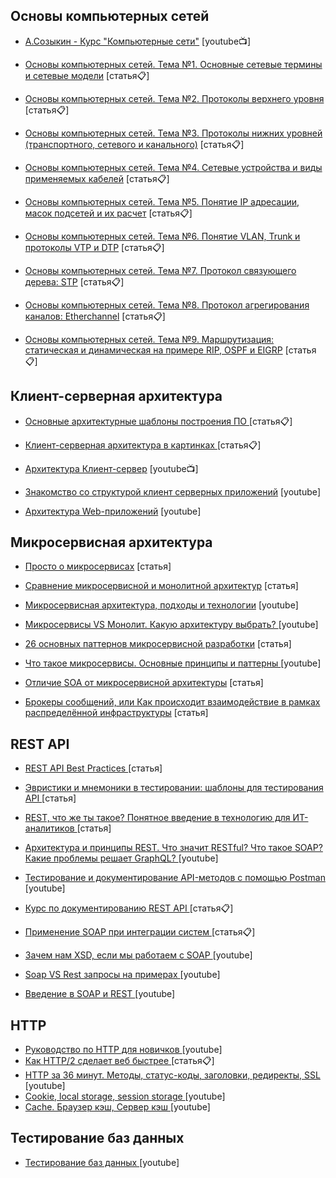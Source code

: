 
## Основы компьютерных сетей
 - [А.Созыкин - Курс "Компьютерные сети"](https://www.youtube.com/watch?v=OLFA0soYGhw&list=PLtPJ9lKvJ4oiNMvYbOzCmWy6cRzYAh9B1) [youtube📺]

 - [Основы компьютерных сетей. Тема №1. Основные сетевые термины и сетевые модели](https://habr.com/ru/post/307252/) [статья📋]
 - [Основы компьютерных сетей. Тема №2. Протоколы верхнего уровня](https://habrahabr.ru/post/307714/) [статья📋]
 - [Основы компьютерных сетей. Тема №3. Протоколы нижних уровней (транспортного, сетевого и канального)](https://habr.com/ru/post/308636/) [статья📋]
 - [Основы компьютерных сетей. Тема №4. Сетевые устройства и виды применяемых кабелей](https://habr.com/ru/post/312340/) [статья📋]
 - [Основы компьютерных сетей. Тема №5. Понятие IP адресации, масок подсетей и их расчет](https://habr.com/ru/post/314484/) [статья📋]
 - [Основы компьютерных сетей. Тема №6. Понятие VLAN, Trunk и протоколы VTP и DTP](https://habr.com/ru/post/319080/) [статья📋]
 - [Основы компьютерных сетей. Тема №7. Протокол связующего дерева: STP](https://habr.com/ru/post/321132/) [статья📋]
- [Основы компьютерных сетей. Тема №8. Протокол агрегирования каналов: Etherchannel](https://habr.com/ru/post/334778/) [статья📋]
- [Основы компьютерных сетей. Тема №9. Маршрутизация: статическая и динамическая на примере RIP, OSPF и EIGRP](https://habr.com/ru/post/335090/) [статья📋]
## Клиент-серверная архитектура

 - [Основные архитектурные шаблоны построения ПО
](https://habr.com/ru/company/ruvds/blog/699648/) [статья📋]

 - [Клиент-серверная архитектура в картинках
](https://habr.com/ru/post/495698/) [статья📋]
 - [Архитектура Клиент-сервер](https://www.youtube.com/watch?v=RBml4tRP500&t=1370s) [youtube📺]

 - [Знакомство со структурой клиент серверных приложений](https://www.youtube.com/watch?v=RL_aSbRzHFs) [youtube]

 - [Архитектура Web-приложений](https://www.youtube.com/watch?v=9mZmc6a0tmM&t=721s) [youtube]
 
## Микросервисная архитектура
 - [Просто о микросервисах](https://habr.com/ru/company/raiffeisenbank/blog/346380/) [статья]
 - [Сравнение микросервисной и монолитной архитектур](https://www.atlassian.com/ru/microservices/microservices-architecture/microservices-vs-monolith) [статья]
 - [Микросервисная архитектура, подходы и технологии](https://www.youtube.com/watch?v=FF-GZ7iipwc) [youtube]
  - [Микросервисы VS Монолит. Какую архитектуру выбрать?
](https://www.youtube.com/watch?v=PmIrrFqOfn8) [youtube]

 - [26 основных паттернов микросервисной разработки](https://mcs.mail.ru/blog/26-osnovnyh-patternov-mikroservisnoj-razrabotki) [статья]
 - [Что такое микросервисы. Основные принципы и паттерны
](https://www.youtube.com/watch?v=uKtRSmO8ALk) [youtube]
 - [Отличие SOA от микросервисной архитектуры](https://microarch.ru/blog/soa-vs-msa) [статья]

 - [Брокеры сообщений, или Как происходит взаимодействие в рамках распределённой инфраструктуры](https://habr.com/ru/company/sberbank/blog/669456/) [статья]



## REST API
 - [REST API Best Practices
](https://habr.com/ru/post/351890/) [статья]
 - [Эвристики и мнемоники в тестировании: шаблоны для тестирования API
](https://dou.ua/lenta/columns/testing-heuristics-mnemonics-2/?from=similar_posts) [статья]
 - [REST, что же ты такое? Понятное введение в технологию для ИТ-аналитиков
](https://habr.com/ru/post/590679/) [статья]
 - [Архитектура и принципы REST. Что значит RESTful? Что такое SOAP? Какие проблемы решает GraphQL?
](https://www.youtube.com/watch?v=we4NVJtY_4E) [youtube]
 - [Тестирование и документирование API-методов с помощью Postman
](https://www.youtube.com/watch?v=0WPmRyqERgY&list=PLQGve2f3j-H2v5N59plAhHwnA5PwcMuVG) [youtube]

 - [Курс по документированию REST API
](https://starkovden.github.io/index.html) [статья📋]

 - [Применение SOAP при интеграции систем
](https://systems.education/soap-integration) [статья📋]

 - [Зачем нам XSD, если мы работаем с SOAP
](https://www.youtube.com/watch?v=RlHrfdzJwMM) [youtube]

 - [Soap VS Rest запросы на примерах
](https://www.youtube.com/watch?v=C2TMZeRdLKw) [youtube]

 - [Введение в SOAP и REST
](hhttps://www.youtube.com/watch?v=2YWfJHDNQy0) [youtube]


## HTTP 

 - [Руководство по HTTP для новичков
](https://www.youtube.com/watch?v=iS-D5jZ_c24&t) [youtube]
 - [Как HTTP/2 сделает веб быстрее
](https://habr.com/ru/company/nix/blog/304518/) [статья📋]
 - [HTTP за 36 минут. Методы, статус-коды, заголовки, редиректы, SSL
](https://www.youtube.com/watch?v=PpdQQjPS0MA&t) [youtube]
 - [Cookie, local storage, session storage
](https://www.youtube.com/watch?v=6OGVhOanIHs&t) [youtube]
 - [Cache. Браузер кэш, Сервер кэш
](https://www.youtube.com/watch?v=6OGVhOanIHs&t) [youtube]

## Тестирование баз данных 
 - [Тестирование баз данных
](https://www.youtube.com/watch?v=RTKYr-AJ3KQ&t=1900s) [youtube]

